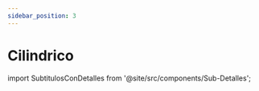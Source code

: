 ```yaml
---
sidebar_position: 3
---
```


# Cilindrico 
import SubtitulosConDetalles from '@site/src/components/Sub-Detalles';

<SubtitulosConDetalles paginaId={4} />